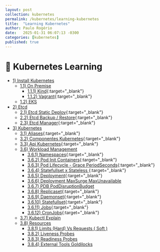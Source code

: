 ```yaml
---
layout: post
collection: kubernetes
permalink: /kubernetes/learning-kubernetes
title:  "Learning Kubernetes"
author: Paulo Rogério
date:   2025-01-31 06:07:13 -0300
categories: [kubernetes]
published: true
---
```


# 🚀 Kubernetes Learning

- [1) Install Kubernetes]()
  - [1.1) On Premise]()
    - [1.1.1) Kind](https://paulo-rogerio.github.io/kubernetes/provisioner-kubernetes-kind){:target="_blank"}
    - [1.1.2) Vagrant](https://paulo-rogerio.github.io/kubernetes/provisioner-kubernetes-vagrant){:target="_blank"}
  - [1.2) EKS]()    
- [2) Etcd]()
  - [2.1) Etcd Static Deploy](https://paulo-rogerio.github.io/kubernetes/etcd-deploy){:target="_blank"}
  - [2.2) Etcd Backup / Restore](https://paulo-rogerio.github.io/kubernetes/etcd-backup-restore){:target="_blank"}
  - [2.3) Etcd Manager](https://paulo-rogerio.github.io/etcd/etcd-manager){:target="_blank"}  
- [3) Kubernetes]()
  - [3.1) Aliases](https://paulo-rogerio.github.io/kubernetes/aliases){:target="_blank"}
  - [3.2) Componentes Kubernetes](https://paulo-rogerio.github.io/kubernetes/componentes){:target="_blank"}
  - [3.3) Api Kubernetes](https://paulo-rogerio.github.io/kubernetes/api){:target="_blank"}
  - [3.6) Workload Management]()
    - [3.6.1) Namespaces](https://paulo-rogerio.github.io/kubernetes/namespaces){:target="_blank"}
    - [3.6.2) Pod Init Containers](https://paulo-rogerio.github.io/kubernetes/pods){:target="_blank"}
    - [3.6.3) Pod Lifecycle - Grace PeriodSeconds](https://paulo-rogerio.github.io/kubernetes/pod-lifecycle){:target="_blank"}
    - [3.6.4) Statefullset x Stateless ](https://paulo-rogerio.github.io/kubernetes/statefull-stateless){:target="_blank"}
    - [3.6.5) Deployment](https://paulo-rogerio.github.io/kubernetes/deployment){:target="_blank"}
    - [3.6.6) Deployment MaxSurge MaxUnavailable]()
    - [3.6.7) PDB PodDisruptionBudget]()
    - [3.6.8) Replicaset](https://paulo-rogerio.github.io/kubernetes/replicaset){:target="_blank"}
    - [3.6.9) Daemonset](https://paulo-rogerio.github.io/kubernetes/daemonset){:target="_blank"}
    - [3.6.10) Statefullset](https://paulo-rogerio.github.io/kubernetes/statefullset){:target="_blank"}
    - [3.6.11) Jobs](https://paulo-rogerio.github.io/kubernetes/jobs){:target="_blank"}
    - [3.6.12) CronJobs](https://paulo-rogerio.github.io/kubernetes/jobs){:target="_blank"}
  - [3.7) Kubectl Explain]()
  - [3.8) Resources]()
    - [3.8.1) Limits (Hard) Vs Requests ( Soft )]()
    - [3.8.2) Liveness Probes]()
    - [3.8.3) Readiness Probes]()
    - [3.8.4) External Tools Goldilocks]()
